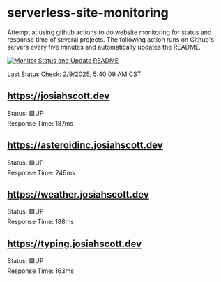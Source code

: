# serverless-site-monitoring
Attempt at using github actions to do website monitoring for status and response time of several projects. The following action runs on Github's servers every five minutes and automatically updates the README.  

[![Monitor Status and Update README](https://github.com/JosiahSco/serverless-site-monitoring/actions/workflows/monitor.yaml/badge.svg)](https://github.com/JosiahSco/serverless-site-monitoring/actions/workflows/monitor.yaml)

Last Status Check: 2/9/2025, 5:40:09 AM CST

## https://josiahscott.dev
Status: 🟩UP  
Response Time: 187ms

## https://asteroidinc.josiahscott.dev
Status: 🟩UP  
Response Time: 246ms

## https://weather.josiahscott.dev
Status: 🟩UP  
Response Time: 188ms

## https://typing.josiahscott.dev
Status: 🟩UP  
Response Time: 163ms

